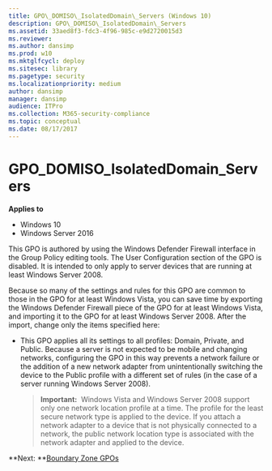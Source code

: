 ```yaml
---
title: GPO\_DOMISO\_IsolatedDomain\_Servers (Windows 10)
description: GPO\_DOMISO\_IsolatedDomain\_Servers
ms.assetid: 33aed8f3-fdc3-4f96-985c-e9d2720015d3
ms.reviewer: 
ms.author: dansimp
ms.prod: w10
ms.mktglfcycl: deploy
ms.sitesec: library
ms.pagetype: security
ms.localizationpriority: medium
author: dansimp
manager: dansimp
audience: ITPro
ms.collection: M365-security-compliance
ms.topic: conceptual
ms.date: 08/17/2017
---
```


# GPO\_DOMISO\_IsolatedDomain\_Servers

**Applies to**
-   Windows 10
-   Windows Server 2016

This GPO is authored by using the Windows Defender Firewall interface in the Group Policy editing tools. The User Configuration section of the GPO is disabled. It is intended to only apply to server devices that are running at least Windows Server 2008.

Because so many of the settings and rules for this GPO are common to those in the GPO for at least Windows Vista, you can save time by exporting the Windows Defender Firewall piece of the GPO for at least Windows Vista, and importing it to the GPO for at least Windows Server 2008. After the import, change only the items specified here:

-   This GPO applies all its settings to all profiles: Domain, Private, and Public. Because a server is not expected to be mobile and changing networks, configuring the GPO in this way prevents a network failure or the addition of a new network adapter from unintentionally switching the device to the Public profile with a different set of rules (in the case of a server running Windows Server 2008).

    >**Important:**  Windows Vista and Windows Server 2008 support only one network location profile at a time. The profile for the least secure network type is applied to the device. If you attach a network adapter to a device that is not physically connected to a network, the public network location type is associated with the network adapter and applied to the device.

**Next: **[Boundary Zone GPOs](boundary-zone-gpos.md)

